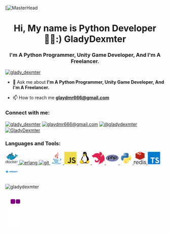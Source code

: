 [![MasterHead](https://res.cloudinary.com/practicaldev/image/fetch/s--0mm2fHJV--/c_imagga_scale,f_auto,fl_progressive,h_420,q_auto,w_1000/https://dev-to-uploads.s3.amazonaws.com/i/iedkaocqcuchfrojmfeb.png)
<h1 align="center">Hi, My name is Python Developer🙋‍♂️:) GladyDexmter</h1>
<h3 align="center">I'm A Python Programmer, Unity Game Developer, And I'm A Freelancer.</h3>

<p align="left"> <a href="https://twitter.com/glady_dexmter" target="blank"><img src="https://img.shields.io/twitter/follow/glady_dexmter?logo=twitter&style=for-the-badge" alt="glady_dexmter" /></a> </p>

- 💬 Ask me about **I'm A Python Programmer, Unity Game Developer, And I'm A Freelancer.**

- 📫 How to reach me **glaydmr666@gmail.com**

<h3 align="left">Connect with me:</h3>
<p align="left">
<a href="https://twitter.com/glady_dexmter" target="blank"><img align="center" src="https://raw.githubusercontent.com/rahuldkjain/github-profile-readme-generator/master/src/images/icons/Social/twitter.svg" alt="glady_dexmter" height="30" width="40" /></a>
<a href="https://linkedin.com/in/glaydmr666@gmail.com" target="blank"><img align="center" src="https://raw.githubusercontent.com/rahuldkjain/github-profile-readme-generator/master/src/images/icons/Social/linked-in-alt.svg" alt="glaydmr666@gmail.com" height="30" width="40" /></a>
<a href="https://medium.com/@gladydexmter" target="blank"><img align="center" src="https://raw.githubusercontent.com/rahuldkjain/github-profile-readme-generator/master/src/images/icons/Social/medium.svg" alt="@gladydexmter" height="30" width="40" /></a>
<a href="https://discord.gg/GladyDexmter" target="blank"><img align="center" src="https://raw.githubusercontent.com/rahuldkjain/github-profile-readme-generator/master/src/images/icons/Social/discord.svg" alt="GladyDexmter" height="30" width="40" /></a>
</p>

<h3 align="left">Languages and Tools:</h3>
<p align="left"> <a href="https://www.docker.com/" target="_blank" rel="noreferrer"> <img src="https://raw.githubusercontent.com/devicons/devicon/master/icons/docker/docker-original-wordmark.svg" alt="docker" width="40" height="40"/> </a> <a href="https://www.erlang.org/" target="_blank" rel="noreferrer"> <img src="https://www.vectorlogo.zone/logos/erlang/erlang-official.svg" alt="erlang" width="40" height="40"/> </a> <a href="https://git-scm.com/" target="_blank" rel="noreferrer"> <img src="https://www.vectorlogo.zone/logos/git-scm/git-scm-icon.svg" alt="git" width="40" height="40"/> </a> <a href="https://www.java.com" target="_blank" rel="noreferrer"> <img src="https://raw.githubusercontent.com/devicons/devicon/master/icons/java/java-original.svg" alt="java" width="40" height="40"/> </a> <a href="https://developer.mozilla.org/en-US/docs/Web/JavaScript" target="_blank" rel="noreferrer"> <img src="https://raw.githubusercontent.com/devicons/devicon/master/icons/javascript/javascript-original.svg" alt="javascript" width="40" height="40"/> </a> <a href="https://www.linux.org/" target="_blank" rel="noreferrer"> <img src="https://raw.githubusercontent.com/devicons/devicon/master/icons/linux/linux-original.svg" alt="linux" width="40" height="40"/> </a> <a href="https://nestjs.com/" target="_blank" rel="noreferrer"> <img src="https://raw.githubusercontent.com/devicons/devicon/master/icons/nestjs/nestjs-plain.svg" alt="nestjs" width="40" height="40"/> </a> <a href="https://www.php.net" target="_blank" rel="noreferrer"> <img src="https://raw.githubusercontent.com/devicons/devicon/master/icons/php/php-original.svg" alt="php" width="40" height="40"/> </a> <a href="https://www.python.org" target="_blank" rel="noreferrer"> <img src="https://raw.githubusercontent.com/devicons/devicon/master/icons/python/python-original.svg" alt="python" width="40" height="40"/> </a> <a href="https://redis.io" target="_blank" rel="noreferrer"> <img src="https://raw.githubusercontent.com/devicons/devicon/master/icons/redis/redis-original-wordmark.svg" alt="redis" width="40" height="40"/> </a> <a href="https://www.typescriptlang.org/" target="_blank" rel="noreferrer"> <img src="https://raw.githubusercontent.com/devicons/devicon/master/icons/typescript/typescript-original.svg" alt="typescript" width="40" height="40"/> </a> <a href="https://webpack.js.org" target="_blank" rel="noreferrer"> <img src="https://raw.githubusercontent.com/devicons/devicon/d00d0969292a6569d45b06d3f350f463a0107b0d/icons/webpack/webpack-original-wordmark.svg" alt="webpack" width="40" height="40"/> </a> </p>

<p><img align="center" src="https://github-readme-streak-stats.herokuapp.com/?user=gladydexmter&" alt="gladydexmter" /></p>


![snake gif](https://github.com/GladyDexmter/GladyDexmter/blob/output/github-contribution-grid-snake.gif)
